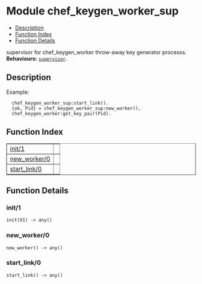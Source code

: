 

# Module chef_keygen_worker_sup #
* [Description](#description)
* [Function Index](#index)
* [Function Details](#functions)


supervisor for chef_keygen_worker throw-away key generator processs.
__Behaviours:__ [`supervisor`](supervisor.md).
<a name="description"></a>

## Description ##


Example:

```
  chef_keygen_worker_sup:start_link().
  {ok, Pid} = chef_keygen_worker_sup:new_worker(),
  chef_keygen_worker:get_key_pair(Pid).
```

<a name="index"></a>

## Function Index ##


<table width="100%" border="1" cellspacing="0" cellpadding="2" summary="function index"><tr><td valign="top"><a href="#init-1">init/1</a></td><td></td></tr><tr><td valign="top"><a href="#new_worker-0">new_worker/0</a></td><td></td></tr><tr><td valign="top"><a href="#start_link-0">start_link/0</a></td><td></td></tr></table>


<a name="functions"></a>

## Function Details ##

<a name="init-1"></a>

### init/1 ###

`init(X1) -> any()`


<a name="new_worker-0"></a>

### new_worker/0 ###

`new_worker() -> any()`


<a name="start_link-0"></a>

### start_link/0 ###

`start_link() -> any()`


